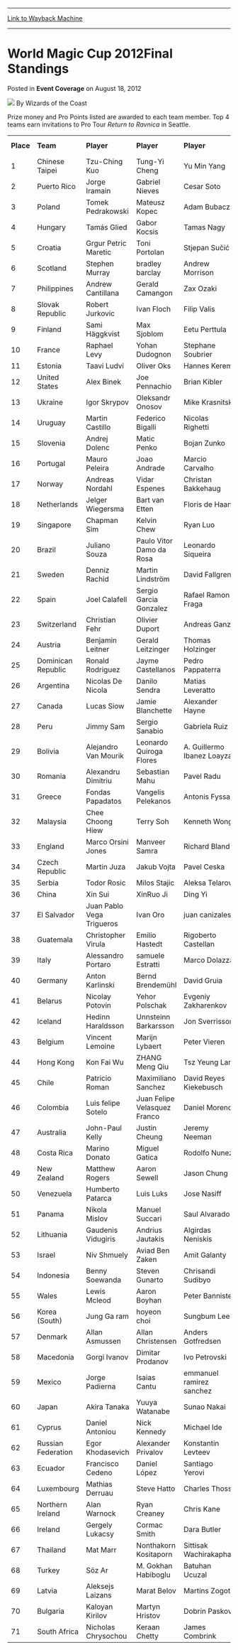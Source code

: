 
---
[Link to Wayback Machine](https://web.archive.org/web/20220523054225/https://magic.wizards.com/en/articles/archive/event-coverage/world-magic-cup-2012final-standings-2012-08-18)

[_metadata_:author]:- "Wizards of the Coast"
[_metadata_:description]:- "Prize money and Pro Points listed are awarded to each team member. Top 4 teams earn invitations to Pro Tour Return to Ravnica in Seattle."
[_metadata_:generator]:- "Drupal 7 (http://drupal.org)"
[_metadata_:node]:- "517611"
[_metadata_:publish_date]:- "2012-08-18"
[_metadata_:source]:- "div-main-content"
[_metadata_:title]:- "World Magic Cup 2012Final Standings"
[_metadata_:wayback_capture_timestamp]:- "2022-05-23 05:42:25"
[_metadata_:wayback_raw_url]:- "https://web.archive.org/web/20220523054225id_/https://magic.wizards.com/en/articles/archive/event-coverage/world-magic-cup-2012final-standings-2012-08-18"
[_metadata_:wayback_url]:- "https://magic.wizards.com/en/articles/archive/event-coverage/world-magic-cup-2012final-standings-2012-08-18"
---


World Magic Cup 2012Final Standings
===================================



 Posted in **Event Coverage**
 on August 18, 2012 






![](https://media.magic.wizards.com/styles/auth_small/public/images/person/wizards_author.jpg)
By Wizards of the Coast












Prize money and Pro Points listed are awarded to each team member. Top 4 teams earn invitations to Pro Tour *Return to Ravnica* in Seattle.




|  |  |  |  |  |  |  |  |
| --- | --- | --- | --- | --- | --- | --- | --- |
| **Place** | **Team** | **Player** | **Player** | **Player** | **Player** | **Prize Money** | **Pro Points** |
| 1 | Chinese Taipei | Tzu-Ching Kuo | Tung-Yi Cheng | Yu Min Yang | Paul Renie | $10,000 | 8 |
| 2 | Puerto Rico | Jorge Iramain | Gabriel Nieves | Cesar Soto | Jonathan Paez | $5,000 | 7 |
| 3 | Poland | Tomek Pedrakowski | Mateusz Kopec | Adam Bubacz | JAN PRUCHNIEWICZ | $2,500 | 6 |
| 4 | Hungary | Tamás Glied | Gabor Kocsis | Tamas Nagy | Máté Schrick | $2,500 | 6 |
| 5 | Croatia | Grgur Petric Maretic | Toni Portolan | Stjepan Sučić | Goran Elez | $1,500 | 5 |
| 6 | Scotland | Stephen Murray | bradley barclay | Andrew Morrison | Chris Davie | $1,500 | 5 |
| 7 | Philippines | Andrew Cantillana | Gerald Camangon | Zax Ozaki | Jeremy Bryan Domocmat | $1,500 | 5 |
| 8 | Slovak Republic | Robert Jurkovic | Ivan Floch | Filip Valis | Patrik Surab | $1,500 | 5 |
| 9 | Finland | Sami Häggkvist | Max Sjoblom | Eetu Perttula | Matti Salmi | $1,000 | 4 |
| 10 | France | Raphael Levy | Yohan Dudognon | Stephane Soubrier | Damien Mace | $1,000 | 4 |
| 11 | Estonia | Taavi Ludvi | Oliver Oks | Hannes Kerem | Simon Robberts | $1,000 | 4 |
| 12 | United States | Alex Binek | Joe Pennachio | Brian Kibler | Luis Scott-Vargas | $1,000 | 4 |
| 13 | Ukraine | Igor Skrypov | Oleksandr Onosov | Mike Krasnitski | Vlad Ovsyannikov | $1,000 | 4 |
| 14 | Uruguay | Martin Castillo | Federico Bigalli | Nicolas Righetti | Mauro Betschart | $1,000 | 4 |
| 15 | Slovenia | Andrej Dolenc | Matic Penko | Bojan Zunko | Robin Dolar | $1,000 | 4 |
| 16 | Portugal | Mauro Peleira | Joao Andrade | Marcio Carvalho | Tiago Santos | $1,000 | 4 |
| 17 | Norway | Andreas Nordahl | Vidar Espenes | Christan Bakkehaug | Tore Skaalevik | $0 | 3 |
| 18 | Netherlands | Jelger Wiegersma | Bart van Etten | Floris de Haan | Roy Oever | $0 | 3 |
| 19 | Singapore | Chapman Sim | Kelvin Chew | Ryan Luo | Mark Yaocheng | $0 | 3 |
| 20 | Brazil | Juliano Souza | Paulo Vitor Damo da Rosa | Leonardo Siqueira | ELTON CARNEIRO | $0 | 3 |
| 21 | Sweden | Denniz Rachid | Martin Lindström | David Fallgren | Jonas Yzermans | $0 | 3 |
| 22 | Spain | Joel Calafell | Sergio Garcia Gonzalez | Rafael Ramon Fraga | Carlos Moral | $0 | 3 |
| 23 | Switzerland | Christian Fehr | Olivier Duport | Andreas Ganz | Yann Blumer | $0 | 3 |
| 24 | Austria | Benjamin Leitner | Gerald Leitzinger | Thomas Holzinger | Thomas Angelmahr | $0 | 3 |
| 25 | Dominican Republic | Ronald Rodriguez | Jayme Castellanos | Pedro Pappaterra | Manuel Parra | $0 | 3 |
| 26 | Argentina | Nicolas De Nicola | Danilo Sendra | Matias Leveratto | Matias Bollati | $0 | 3 |
| 27 | Canada | Lucas Siow | Jamie Blanchette | Alexander Hayne | Marc Anderson | $0 | 3 |
| 28 | Peru | Jimmy Sam | Sergio Sanabio | Gabriela Ruiz |  | $0 | 3 |
| 29 | Bolivia | Alejandro Van Mourik | Leonardo Quiroga Flores | A. Guillermo Ibanez Loayza | Benjamin Bedregal | $0 | 3 |
| 30 | Romania | Alexandru Dimitriu | Sebastian Mahu | Pavel Radu | Adrian Iulian Vasile | $0 | 3 |
| 31 | Greece | Fondas Papadatos | Vangelis Pelekanos | Antonis Fyssas | Panagiotis Papadopoulos | $0 | 3 |
| 32 | Malaysia | Chee Choong Hiew | Terry Soh | Kenneth Wong | Kian Keat Gan | $0 | 3 |
| 33 | England | Marco Orsini Jones | Manveer Samra | Richard Bland | Carrie Oliver | $0 | 2 |
| 34 | Czech Republic | Martin Juza | Jakub Vojta | Pavel Ceska | Tomas Vanek | $0 | 2 |
| 35 | Serbia | Todor Rosic | Milos Stajic | Aleksa Telarov | Marko Cukovic | $0 | 2 |
| 36 | China | Xin Sui | XinRuo Ji | Ding Yi | Yang zhankun | $0 | 2 |
| 37 | El Salvador | Juan Pablo Vega Trigueros | Ivan Oro | juan canizales | Juan Navarro | $0 | 2 |
| 38 | Guatemala | Christopher Virula | Emilio Hastedt | Rigoberto Castellan | Fernando Jose Juarez Oliva | $0 | 2 |
| 39 | Italy | Alessandro Portaro | samuele Estratti | Marco Dolazza | Dario Battiston | $0 | 2 |
| 40 | Germany | Anton Karlinski | Bernd Brendemühl | David Gruia | Kristof Diehl | $0 | 2 |
| 41 | Belarus | Nicolay Potovin | Yehor Polschak | Evgeniy Zakharenkov | Ihar Klionski | $0 | 2 |
| 42 | Iceland | Hedinn Haraldsson | Unnsteinn Barkarsson | Jon Sverrisson | Oddur Eysteinn Fridriksson | $0 | 2 |
| 43 | Belgium | Vincent Lemoine | Marijn Lybaert | Peter Vieren | Christophe Gregoir | $0 | 2 |
| 44 | Hong Kong | Kon Fai Wu | ZHANG Meng Qiu | Tsz Yeung Lam | Shi Tian Lee | $0 | 2 |
| 45 | Chile | Patricio Roman | Maximiliano Sanchez | David Reyes Kiekebusch | Cristobal Parrado | $0 | 2 |
| 46 | Colombia | Luis felipe Sotelo | Juan Felipe Velasquez Franco | Daniel Moreno | Juan Felipe Mira Uribe | $0 | 2 |
| 47 | Australia | John-Paul Kelly | Justin Cheung | Jeremy Neeman | Jonathan Winter | $0 | 2 |
| 48 | Costa Rica | Marino Donato | Miguel Gatica | Rodolfo Nunez | Josue Feng | $0 | 2 |
| 49 | New Zealand | Matthew Rogers | Aaron Sewell | Jason Chung | John Seaton | $0 | 2 |
| 50 | Venezuela | Humberto Patarca | Luis Luks | Jose Nasiff | Alfredo Torres | $0 | 2 |
| 51 | Panama | Nikola Mislov | Manuel Succari | Saul Alvarado |  | $0 | 2 |
| 52 | Lithuania | Gaudenis Vidugiris | Andrius Jautakis | Algirdas Neniskis | Kostas Zdanys | $0 | 2 |
| 53 | Israel | Niv Shmuely | Aviad Ben Zaken | Amit Galanty | ori horev | $0 | 2 |
| 54 | Indonesia | Benny Soewanda | Steven Gunarto | Chrisandi Sudibyo | Utama Putranto | $0 | 2 |
| 55 | Wales | Lewis Mcleod | Aaron Boyhan | Peter Bannister | James Sawyer | $0 | 2 |
| 56 | Korea (South) | Jung Ga ram | hoyeon choi | Sungbum Lee | Cynic Kim | $0 | 2 |
| 57 | Denmark | Allan Asmussen | Allan Christensen | Anders Gotfredsen | Andreas Bendix Nielsen | $0 | 2 |
| 58 | Macedonia | Gorgi Ivanov | Dimitar Prodanov | Ivo Petrovski | Andrej Loparski | $0 | 2 |
| 59 | Mexico | Jorge Padierna | Isaias Cantu | emmanuel ramirez sanchez | Marcelino Freeman | $0 | 2 |
| 60 | Japan | Akira Tanaka | Yuuya Watanabe | Sunao Nakai | Yuuta Takahashi | $0 | 2 |
| 61 | Cyprus | Daniel Antoniou | Nick Kennedy | Michael Ide |  | $0 | 2 |
| 62 | Russian Federation | Egor Khodasevich | Alexander Privalov | Konstantin Levteev | Kholopenko Wasia | $0 | 2 |
| 63 | Ecuador | Francisco Cedeno | Daniel López | Santiago Yerovi | Gustavo Matute | $0 | 2 |
| 64 | Luxembourg | Mathias Derruau | Steve Hatto | Charles Thoss | Charles Delvaux | $0 | 2 |
| 65 | Northern Ireland | Alan Warnock | Ryan Creaney | Chris Kane | Samuel Bunting | $0 | 2 |
| 66 | Ireland | Gergely Lukacsy | Cormac Smith | Dara Butler | Maciej Nowak | $0 | 2 |
| 67 | Thailand | Mat Marr | Nonthakorn Kositaporn | Sittisak Wachirakaphan | Nutdanai Sadangrit | $0 | 2 |
| 68 | Turkey | Söz Ar | M. Gokhan Habiboglu | Batuhan Ucuzal | Sureyya Dipsar | $0 | 2 |
| 69 | Latvia | Aleksejs Laizans | Marat Belov | Martins Zogots | Pavel Rizhikov | $0 | 2 |
| 70 | Bulgaria | Kaloyan Kirilov | Martyn Hristov | Dobrin Paskov |  | $0 | 2 |
| 71 | South Africa | Nicholas Chrysochou | Keraan Chetty | James Combrink | De Wet Janse Van Rensburg | $0 | 2 |







